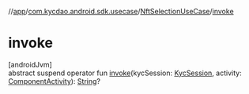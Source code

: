 //[app](../../../index.md)/[com.kycdao.android.sdk.usecase](../index.md)/[NftSelectionUseCase](index.md)/[invoke](invoke.md)

# invoke

[androidJvm]\
abstract suspend operator fun [invoke](invoke.md)(kycSession: [KycSession](../../com.kycdao.android.sdk.model/-kyc-session/index.md), activity: [ComponentActivity](https://developer.android.com/reference/kotlin/androidx/activity/ComponentActivity.html)): [String](https://kotlinlang.org/api/latest/jvm/stdlib/kotlin/-string/index.html)?
